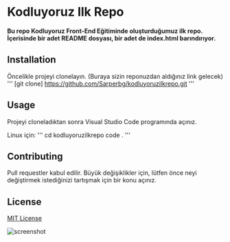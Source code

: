 # Kodluyoruz Ilk Repo
**Bu repo Kodluyoruz Front-End Eğitiminde oluşturduğumuz ilk repo. İçerisinde bir adet README dosyası, bir adet de index.html barındırıyor.**

## **Installation**
Öncelikle projeyi clonelayın. (Buraya sizin reponuzdan aldığınız link gelecek)
'''
[git clone] https://github.com/Sarperbg/kodluyoruzilkrepo.git
'''
## **Usage**
Projeyi cloneladıktan sonra Visual Studio Code programında açınız.

Linux için:
'''
cd kodluyoruzilkrepo
code .
'''
## **Contributing**

Pull requestler kabul edilir. Büyük değişiklikler için, lütfen önce neyi değiştirmek istediğinizi tartışmak için bir konu açınız.
## **License**
[MIT License](https://opensource.org/licenses/MIT)

![screenshot](/screenshot.png)



